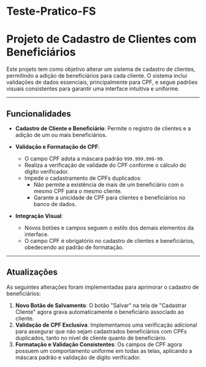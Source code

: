 # Teste-Pratico-FS

# Projeto de Cadastro de Clientes com Beneficiários

Este projeto tem como objetivo alterar um sistema de cadastro de clientes, permitindo a adição de beneficiários para cada cliente. O sistema inclui validações de dados essenciais, principalmente para CPF, e segue padrões visuais consistentes para garantir uma interface intuitiva e uniforme.

---

## Funcionalidades

- **Cadastro de Cliente e Beneficiário**: Permite o registro de clientes e a adição de um ou mais beneficiários.
- **Validação e Formatação de CPF**:
  - O campo CPF adota a máscara padrão `999.999.999-99`.
  - Realiza a verificação de validade do CPF conforme o cálculo do dígito verificador.
  - Impede o cadastramento de CPFs duplicados:
    - Não permite a existência de mais de um beneficiário com o mesmo CPF para o mesmo cliente.
    - Garante a unicidade de CPF para clientes e beneficiários no banco de dados.

- **Integração Visual**:
  - Novos botões e campos seguem o estilo dos demais elementos da interface.
  - O campo CPF é obrigatório no cadastro de clientes e beneficiários, obedecendo ao padrão de formatação.

---

## Atualizações

As seguintes alterações foram implementadas para aprimorar o cadastro de beneficiários:

1. **Novo Botão de Salvamento**: O botão "Salvar" na tela de "Cadastrar Cliente" agora grava automaticamente o beneficiário associado ao cliente.
2. **Validação de CPF Exclusiva**: Implementamos uma verificação adicional para assegurar que não sejam cadastrados beneficiários com CPFs duplicados, tanto no nível de cliente quanto de beneficiário.
3. **Formatação e Validação Consistentes**: Os campos de CPF agora possuem um comportamento uniforme em todas as telas, aplicando a máscara padrão e validação de dígito verificador.
